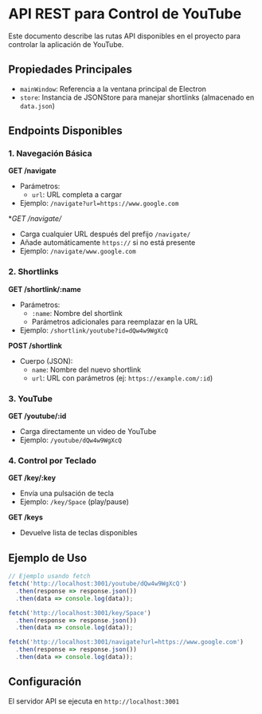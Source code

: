 # API REST para Control de YouTube

Este documento describe las rutas API disponibles en el proyecto para controlar la aplicación de YouTube.

## Propiedades Principales

- `mainWindow`: Referencia a la ventana principal de Electron
- `store`: Instancia de JSONStore para manejar shortlinks (almacenado en `data.json`)

## Endpoints Disponibles

### 1. Navegación Básica

**GET /navigate**
- Parámetros:
  - `url`: URL completa a cargar
- Ejemplo: `/navigate?url=https://www.google.com`

**GET /navigate/*
- Carga cualquier URL después del prefijo `/navigate/`
- Añade automáticamente `https://` si no está presente
- Ejemplo: `/navigate/www.google.com`

### 2. Shortlinks

**GET /shortlink/:name**
- Parámetros:
  - `:name`: Nombre del shortlink
  - Parámetros adicionales para reemplazar en la URL
- Ejemplo: `/shortlink/youtube?id=dQw4w9WgXcQ`

**POST /shortlink**
- Cuerpo (JSON):
  - `name`: Nombre del nuevo shortlink
  - `url`: URL con parámetros (ej: `https://example.com/:id`)

### 3. YouTube

**GET /youtube/:id**
- Carga directamente un video de YouTube
- Ejemplo: `/youtube/dQw4w9WgXcQ`

### 4. Control por Teclado

**GET /key/:key**
- Envía una pulsación de tecla
- Ejemplo: `/key/Space` (play/pause)

**GET /keys**
- Devuelve lista de teclas disponibles

## Ejemplo de Uso

```javascript
// Ejemplo usando fetch
fetch('http://localhost:3001/youtube/dQw4w9WgXcQ')
  .then(response => response.json())
  .then(data => console.log(data));

fetch('http://localhost:3001/key/Space')
  .then(response => response.json())
  .then(data => console.log(data));

fetch('http://localhost:3001/navigate?url=https://www.google.com')
  .then(response => response.json())
  .then(data => console.log(data));
```

## Configuración

El servidor API se ejecuta en `http://localhost:3001`
